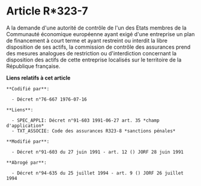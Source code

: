 # Article R*323-7

A la demande d'une autorité de contrôle de l'un des Etats membres de la Communauté économique européenne ayant exigé d'une
entreprise un plan de financement à court terme et ayant restreint ou interdit la libre disposition de ses actifs, la
commission de contrôle des assurances prend des mesures analogues de restriction ou d'interdiction concernant la disposition
des actifs de cette entreprise localisés sur le territoire de la République française.

**Liens relatifs à cet article**

	**Codifié par**:

	  - Décret n°76-667 1976-07-16

	**Liens**:

	  - SPEC_APPLI: Décret n°91-603 1991-06-27 art. 35 *champ d'application*
	  - TXT_ASSOCIE: Code des assurances R323-8 *sanctions pénales*

	**Modifié par**:

	  - Décret n°91-603 du 27 juin 1991 - art. 12 () JORF 28 juin 1991

	**Abrogé par**:

	  - Décret n°94-635 du 25 juillet 1994 - art. 9 () JORF 26 juillet 1994
